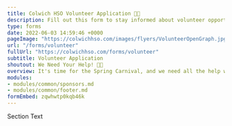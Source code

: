```yaml
---
title: Colwich HSO Volunteer Application 🤚🏽
description: Fill out this form to stay informed about volunteer opportunities.
type: forms
date: 2022-06-03 14:59:46 +0000
pageImage: "https://colwichhso.com/images/flyers/VolunteerOpenGraph.jpg"
url: "/forms/volunteer"
fullUrl: "https://colwichhso.com/forms/volunteer"
subtitle: Volunteer Application
shoutout: We Need Your Help! 🤚🏽
overview: It's time for the Spring Carnival, and we need all the help we can get! **100** volunteer positions available! Please look at the time slots below, and sign up for one. Make sure to **submit at the bottom of the page**. Thanks so much!
modules:
- modules/common/sponsors.md
- modules/common/footer.md
formEmbed: zqwhwtp0kqb46k
---
```

Section Text

